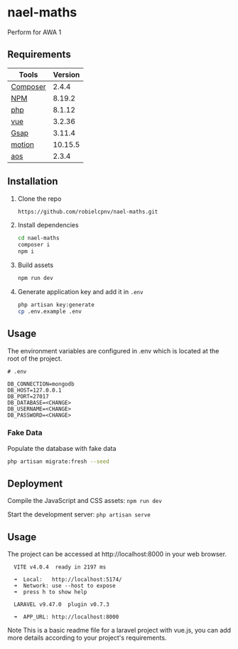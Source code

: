 # nael-maths

Perform for AWA 1


## Requirements

| Tools                                         | Version |
| --------------------------------------------- | ------- |
| [Composer](https://getcomposer.org/download/) | 2.4.4   |
| [NPM](https://www.npmjs.com/)                 | 8.19.2    |
| [php](https://www.php.net/)  | 8.1.12   |
| [vue](https://v2.vuejs.org/v2/guide/)  | 3.2.36   |
| [Gsap](https://greensock.com/docs/v3/Installation)  | 3.11.4   |
| [motion](https://motion.dev/vue/quick-start)  | 10.15.5   |
| [aos](https://michalsnik.github.io/aos/)  | 2.3.4  |





## Installation

1. Clone the repo

    ```bash
    https://github.com/robielcpnv/nael-maths.git
    ```

2. Install dependencies

    ```bash
    cd nael-maths
    composer i
    npm i
    ```

3. Build assets

    ```bash
    npm run dev
    ```

4. Generate application key and add it in `.env`
    ```bash
    php artisan key:generate
    cp .env.example .env
    ```

## Usage

The environment variables are configured in .env which is located at the root of the project.


```
# .env

DB_CONNECTION=mongodb
DB_HOST=127.0.0.1
DB_PORT=27017
DB_DATABASE=<CHANGE>
DB_USERNAME=<CHANGE>
DB_PASSWORD=<CHANGE>
```


### Fake Data

Populate the database with fake data

```sh
php artisan migrate:fresh --seed
```


## Deployment

Compile the JavaScript and CSS assets: ```npm run dev```

Start the development server: ```php artisan serve```

## Usage

The project can be accessed at http://localhost:8000 in your web browser.

```
  VITE v4.0.4  ready in 2197 ms

  ➜  Local:   http://localhost:5174/
  ➜  Network: use --host to expose
  ➜  press h to show help

  LARAVEL v9.47.0  plugin v0.7.3

  ➜  APP_URL: http://localhost:8000
  ```

Note
This is a basic readme file for a laravel project with vue.js, you can add more details according to your project's requirements.
